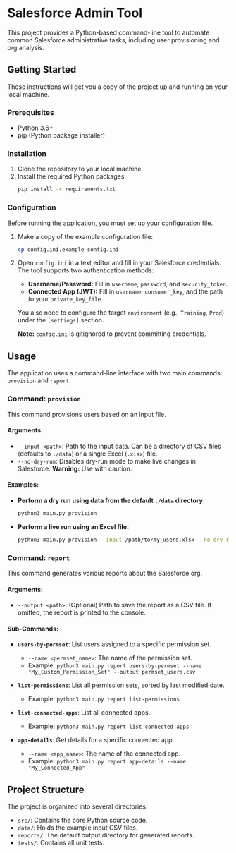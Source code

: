 # Salesforce Admin Tool

This project provides a Python-based command-line tool to automate common Salesforce administrative tasks, including user provisioning and org analysis.

## Getting Started

These instructions will get you a copy of the project up and running on your local machine.

### Prerequisites

*   Python 3.6+
*   pip (Python package installer)

### Installation

1.  Clone the repository to your local machine.
2.  Install the required Python packages:
    ```bash
    pip install -r requirements.txt
    ```

### Configuration

Before running the application, you must set up your configuration file.

1.  Make a copy of the example configuration file:
    ```bash
    cp config.ini.example config.ini
    ```

2.  Open `config.ini` in a text editor and fill in your Salesforce credentials. The tool supports two authentication methods:
    *   **Username/Password:** Fill in `username`, `password`, and `security_token`.
    *   **Connected App (JWT):** Fill in `username`, `consumer_key`, and the path to your `private_key_file`.

    You also need to configure the target `environment` (e.g., `Training`, `Prod`) under the `[settings]` section.

    **Note:** `config.ini` is gitignored to prevent committing credentials.

## Usage

The application uses a command-line interface with two main commands: `provision` and `report`.

### Command: `provision`

This command provisions users based on an input file.

#### Arguments:
*   `--input <path>`: Path to the input data. Can be a directory of CSV files (defaults to `./data`) or a single Excel (`.xlsx`) file.
*   `--no-dry-run`: Disables dry-run mode to make live changes in Salesforce. **Warning:** Use with caution.

#### Examples:

*   **Perform a dry run using data from the default `./data` directory:**
    ```bash
    python3 main.py provision
    ```

*   **Perform a live run using an Excel file:**
    ```bash
    python3 main.py provision --input /path/to/my_users.xlsx --no-dry-run
    ```

### Command: `report`

This command generates various reports about the Salesforce org.

#### Arguments:
*   `--output <path>`: (Optional) Path to save the report as a CSV file. If omitted, the report is printed to the console.

#### Sub-Commands:

*   **`users-by-permset`**: List users assigned to a specific permission set.
    *   `--name <permset_name>`: The name of the permission set.
    *   Example: `python3 main.py report users-by-permset --name "My_Custom_Permission_Set" --output permset_users.csv`

*   **`list-permissions`**: List all permission sets, sorted by last modified date.
    *   Example: `python3 main.py report list-permissions`

*   **`list-connected-apps`**: List all connected apps.
    *   Example: `python3 main.py report list-connected-apps`

*   **`app-details`**: Get details for a specific connected app.
    *   `--name <app_name>`: The name of the connected app.
    *   Example: `python3 main.py report app-details --name "My_Connected_App"`


## Project Structure

The project is organized into several directories:
*   `src/`: Contains the core Python source code.
*   `data/`: Holds the example input CSV files.
*   `reports/`: The default output directory for generated reports.
*   `tests/`: Contains all unit tests.
